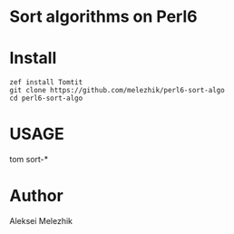# Sort algorithms on Perl6

# Install

    zef install Tomtit
    git clone https://github.com/melezhik/perl6-sort-algo
    cd perl6-sort-algo

# USAGE

tom sort-*

# Author

Aleksei Melezhik

